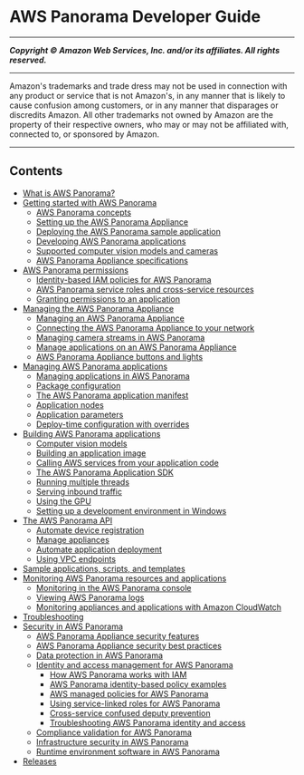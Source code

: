 # AWS Panorama Developer Guide

-----
*****Copyright &copy; Amazon Web Services, Inc. and/or its affiliates. All rights reserved.*****

-----
Amazon's trademarks and trade dress may not be used in 
     connection with any product or service that is not Amazon's, 
     in any manner that is likely to cause confusion among customers, 
     or in any manner that disparages or discredits Amazon. All other 
     trademarks not owned by Amazon are the property of their respective
     owners, who may or may not be affiliated with, connected to, or 
     sponsored by Amazon.

-----
## Contents
+ [What is AWS Panorama?](panorama-welcome.md)
+ [Getting started with AWS Panorama](panorama-gettingstarted.md)
   + [AWS Panorama concepts](gettingstarted-concepts.md)
   + [Setting up the AWS Panorama Appliance](gettingstarted-setup.md)
   + [Deploying the AWS Panorama sample application](gettingstarted-deploy.md)
   + [Developing AWS Panorama applications](gettingstarted-sample.md)
   + [Supported computer vision models and cameras](gettingstarted-compatibility.md)
   + [AWS Panorama Appliance specifications](gettingstarted-hardware.md)
+ [AWS Panorama permissions](panorama-permissions.md)
   + [Identity-based IAM policies for AWS Panorama](permissions-user.md)
   + [AWS Panorama service roles and cross-service resources](permissions-services.md)
   + [Granting permissions to an application](permissions-application.md)
+ [Managing the AWS Panorama Appliance](panorama-appliance.md)
   + [Managing an AWS Panorama Appliance](appliance-manage.md)
   + [Connecting the AWS Panorama Appliance to your network](appliance-network.md)
   + [Managing camera streams in AWS Panorama](appliance-cameras.md)
   + [Manage applications on an AWS Panorama Appliance](appliance-applications.md)
   + [AWS Panorama Appliance buttons and lights](appliance-buttons.md)
+ [Managing AWS Panorama applications](panorama-applications.md)
   + [Managing applications in AWS Panorama](applications-manage.md)
   + [Package configuration](applications-packages.md)
   + [The AWS Panorama application manifest](applications-manifest.md)
   + [Application nodes](applications-nodes.md)
   + [Application parameters](applications-manifest-parameters.md)
   + [Deploy-time configuration with overrides](applications-overrides.md)
+ [Building AWS Panorama applications](panorama-development.md)
   + [Computer vision models](applications-models.md)
   + [Building an application image](applications-image.md)
   + [Calling AWS services from your application code](applications-awssdk.md)
   + [The AWS Panorama Application SDK](applications-panoramasdk.md)
   + [Running multiple threads](applications-threading.md)
   + [Serving inbound traffic](applications-ports.md)
   + [Using the GPU](applications-gpuaccess.md)
   + [Setting up a development environment in Windows](applications-devenvwindows.md)
+ [The AWS Panorama API](panorama-api.md)
   + [Automate device registration](api-provision.md)
   + [Manage appliances](api-appliance.md)
   + [Automate application deployment](api-deploy.md)
   + [Using VPC endpoints](api-endpoints.md)
+ [Sample applications, scripts, and templates](panorama-samples.md)
+ [Monitoring AWS Panorama resources and applications](panorama-monitoring.md)
   + [Monitoring in the AWS Panorama console](monitoring-console.md)
   + [Viewing AWS Panorama logs](monitoring-logging.md)
   + [Monitoring appliances and applications with Amazon CloudWatch](monitoring-metrics.md)
+ [Troubleshooting](panorama-troubleshooting.md)
+ [Security in AWS Panorama](panorama-security.md)
   + [AWS Panorama Appliance security features](security-features.md)
   + [AWS Panorama Appliance security best practices](security-bestpractices.md)
   + [Data protection in AWS Panorama](security-dataprotection.md)
   + [Identity and access management for AWS Panorama](security-iam.md)
      + [How AWS Panorama works with IAM](security_iam_service-with-iam.md)
      + [AWS Panorama identity-based policy examples](security_iam_id-based-policy-examples.md)
      + [AWS managed policies for AWS Panorama](security-iam-awsmanpol.md)
      + [Using service-linked roles for AWS Panorama](using-service-linked-roles.md)
      + [Cross-service confused deputy prevention](security-iam-trustpolicies.md)
      + [Troubleshooting AWS Panorama identity and access](security_iam_troubleshoot.md)
   + [Compliance validation for AWS Panorama](security-compliance.md)
   + [Infrastructure security in AWS Panorama](security-infrastructure.md)
   + [Runtime environment software in AWS Panorama](security-runtime.md)
+ [Releases](panorama-releases.md)